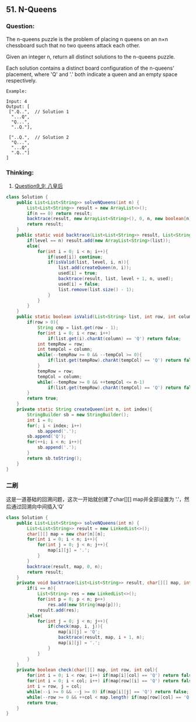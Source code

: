 ## 51. N-Queens

### Question:
The n-queens puzzle is the problem of placing n queens on an n×n chessboard such that no two queens attack each other.

Given an integer n, return all distinct solutions to the n-queens puzzle.

Each solution contains a distinct board configuration of the n-queens' placement, where 'Q' and '.' both indicate a queen and an empty space respectively.

```
Example:

Input: 4
Output: [
 [".Q..",  // Solution 1
  "...Q",
  "Q...",
  "..Q."],

 ["..Q.",  // Solution 2
  "Q...",
  "...Q",
  ".Q.."]
]
```


### Thinking:
1. [Question9_9: 八皇后](https://github.com/Seanforfun/Algorithm/blob/master/leetcode/Offer/Question9_9.md)

```Java
class Solution {
    public List<List<String>> solveNQueens(int n) {
        List<List<String>> result = new ArrayList<>();
        if(n == 0) return result;
        backtrace(result, new ArrayList<String>(), 0, n, new boolean[n]);
        return result;
    }
    public static void backtrace(List<List<String>> result, List<String> list, int level, int n, boolean[] used){
        if(level == n) result.add(new ArrayList<String>(list));
        else{
            for(int i = 0; i < n; i++){
                if(used[i]) continue;
                if(isValid(list, level, i, n)){
                    list.add(createQueen(n, i));
                    used[i] = true;
                    backtrace(result, list, level + 1, n, used);
                    used[i] = false;
                    list.remove(list.size() - 1);
                }
            }
        }
    }
    public static boolean isValid(List<String> list, int row, int column, int n){
        if(row > 0){
            String cmp = list.get(row - 1);
            for(int i = 0; i < row; i++)
                if(list.get(i).charAt(column) == 'Q') return false;
            int tempRow = row;
            int tempCol = column;
            while(--tempRow >= 0 && --tempCol >= 0){
                if(list.get(tempRow).charAt(tempCol) == 'Q') return false;
            }
            tempRow = row;
            tempCol = column;
            while(--tempRow >= 0 && ++tempCol <= n-1)
                if(list.get(tempRow).charAt(tempCol) == 'Q') return false;
        }
        return true;
    }
    private static String createQueen(int n, int index){
        StringBuilder sb = new StringBuilder();
        int i = 0;
        for(; i < index; i++)
            sb.append('.');
        sb.append('Q');
        for(++i; i < n; i++){
            sb.append('.');
        }
        return sb.toString();
    }
}
```

### 二刷
这是一道基础的回溯问题，这次一开始就创建了char[][] map并全部设置为 '.'，然后通过回溯向中间插入‘Q’

```Java
class Solution {
    public List<List<String>> solveNQueens(int n) {
        List<List<String>> result = new LinkedList<>();
        char[][] map = new char[n][n];
        for(int i = 0; i < n; i++){
            for(int j = 0; j < n; j++){
                map[i][j] = '.';
            }
        }
        backtrace(result, map, 0, n);
        return result;
    }
    private void backtrace(List<List<String>> result, char[][] map, int i, int n){
        if(i == n){
            List<String> res = new LinkedList<>();
            for(int p = 0; p < n; p++)
                res.add(new String(map[p]));
            result.add(res);
        }else{
            for(int j = 0; j < n; j++){
                if(check(map, i, j)){
                    map[i][j] = 'Q';
                    backtrace(result, map, i + 1, n);
                    map[i][j] = '.';
                }
            }
        }
    }
    private boolean check(char[][] map, int row, int col){
        for(int i = 0; i < row; i++) if(map[i][col] == 'Q') return false;
        for(int i = 0; i < col; i++) if(map[row][i] == 'Q') return false;
        int i = row, j = col;
        while(--i >= 0 && --j >= 0) if(map[i][j] == 'Q') return false;
        while(--row >= 0 && ++col < map.length) if(map[row][col] == 'Q') return false;
        return true;
    }
}
```